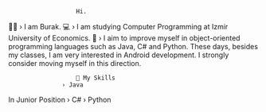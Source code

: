                        Hi. 
👱‍♂️ › I am Burak.
💻 › I am studying Computer Programming at Izmir University of Economics. 
💼 › I aim to improve myself in object-oriented programming languages ​​such as Java, C# and Python. These days, besides my classes, I am very interested in Android development. I strongly consider moving myself in this direction.

                       🎯 My Skills
                   › Java
In Junior Position › C# 
                   › Python
<!--
**burakersanPrime/burakersanPrime** is a ✨ _special_ ✨ repository because its `README.md` (this file) appears on your GitHub profile.

Here are some ideas to get you started:

- 🔭 I’m currently working on ...
- 🌱 I’m currently learning ...
- 👯 I’m looking to collaborate on ...
- 🤔 I’m looking for help with ...
- 💬 Ask me about ...
- 📫 How to reach me: ...
- 😄 Pronouns: ...
- ⚡ Fun fact: ...
-->
